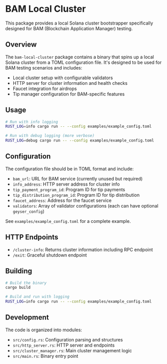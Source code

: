 # BAM Local Cluster

This package provides a local Solana cluster bootstrapper specifically designed for BAM (Blockchain Application Manager) testing.

## Overview

The `bam-local-cluster` package contains a binary that spins up a local Solana cluster from a TOML configuration file. It's designed to be used for BAM testing scenarios and includes:

- Local cluster setup with configurable validators
- HTTP server for cluster information and health checks
- Faucet integration for airdrops
- Tip manager configuration for BAM-specific features

## Usage

```bash
# Run with info logging
RUST_LOG=info cargo run -- --config examples/example_config.toml

# Run with debug logging (more verbose)
RUST_LOG=debug cargo run -- --config examples/example_config.toml
```

## Configuration

The configuration file should be in TOML format and include:

- `bam_url`: URL for BAM service (currently unused but required)
- `info_address`: HTTP server address for cluster info
- `tip_payment_program_id`: Program ID for tip payments
- `tip_distribution_program_id`: Program ID for tip distribution
- `faucet_address`: Address for the faucet service
- `validators`: Array of validator configurations (each can have optional `geyser_config`)

See `examples/example_config.toml` for a complete example.

## HTTP Endpoints

- `/cluster-info`: Returns cluster information including RPC endpoint
- `/exit`: Graceful shutdown endpoint

## Building

```bash
# Build the binary
cargo build

# Build and run with logging
RUST_LOG=info cargo run -- --config examples/example_config.toml
```

## Development

The code is organized into modules:
- `src/config.rs`: Configuration parsing and structures
- `src/http_server.rs`: HTTP server and endpoints
- `src/cluster_manager.rs`: Main cluster management logic
- `src/main.rs`: Binary entry point 